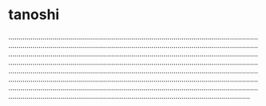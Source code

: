 # tanoshi
............................................................................................................................................................................................................................................................................................................................................................................................................................................................................................................................................................................................................................................................................................................................................................................................................................................................................................................................................................................................................................